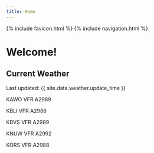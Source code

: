 ```yaml
---
title: Home
---
```

{% include favicon.html %}
{% include navigation.html %}
# Welcome!

## Current Weather

Last updated: {{ site.data.weather.update_time }}

KAWO VFR A2989

KBLI VFR A2988

KBVS VFR A2989

KNUW VFR A2992

KORS VFR A2988


